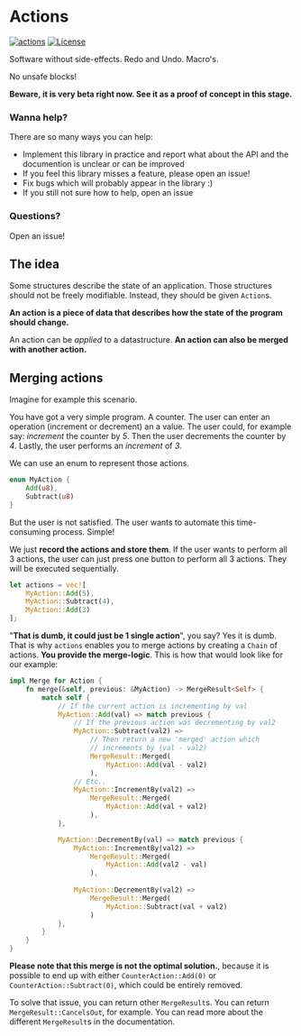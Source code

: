 # Actions
[![actions](https://docs.rs/actions/badge.svg)](https://docs.rs/actions/)
[![License](https://img.shields.io/badge/license-MIT-blue.svg)](https://raw.githubusercontent.com/actions-library/actions/master/LICENSE)

Software without side-effects. Redo and Undo. Macro's.

No unsafe blocks!

**Beware, it is very beta right now.
See it as a proof of concept in this stage.**

### Wanna help?
There are so many ways you can help:
- Implement this library in practice and report what about the API and the documention is unclear or can be improved
- If you feel this library misses a feature, please open an issue!
- Fix bugs which will probably appear in the library :)
- If you still not sure how to help, open an issue

### Questions?

Open an issue!

## The idea
Some structures describe the state of an application. Those structures should not be freely modifiable. Instead, they should be given `Action`s.

**An action is a piece of data that describes how the state of the program should change.**

An action can be *applied* to a datastructure. **An action can also be merged with another action.**

## Merging actions
Imagine for example this scenario.

You have got a very simple program. A counter.
The user can enter an operation (increment or decrement) an a value. The user could, for example say: *increment* the counter by *5*. Then the user decrements the counter by *4*. Lastly, the user performs an *increment* of *3*.

We can use an enum to represent those actions.

```rust
enum MyAction {
    Add(u8),
    Subtract(u8)
}
```

But the user is not satisfied. The user wants to automate this time-consuming process. Simple!

We just **record the actions and store them**. If the user wants to perform all 3 actions, the user can just press one button to perform all 3 actions. They will be executed sequentially.

```rust
let actions = vec![
    MyAction::Add(5),
    MyAction::Subtract(4),
    MyAction::Add(3)
];
```

"**That is dumb, it could just be 1 single action**", you say? Yes it is dumb. That is why `actions` enables you to merge actions by creating a `Chain` of actions. **You provide the merge-logic**. This is how that would look like for our example:


```rust
impl Merge for Action {
    fn merge(&self, previous: &MyAction) -> MergeResult<Self> {
        match self {
            // If the current action is incrementing by val
            MyAction::Add(val) => match previous {
                // If the previous action was decrementing by val2
                MyAction::Subtract(val2) => 
                    // Then return a new 'merged' action which
                    // increments by (val - val2)
                    MergeResult::Merged(
                        MyAction::Add(val - val2)
                    ),
                // Etc..
                MyAction::IncrementBy(val2) =>
                    MergeResult::Merged(
                        MyAction::Add(val + val2)
                    ),
            },

            MyAction::DecrementBy(val) => match previous {
                MyAction::IncrementBy(val2) =>
                    MergeResult::Merged(
                        MyAction::Add(val2 - val)
                    ),
                
                MyAction::DecrementBy(val2) =>
                    MergeResult::Merged(
                        MyAction::Subtract(val + val2)
                    )
            },
        }
    }
}
```

**Please note that this merge is not the optimal solution.**, because it is possible to end up with either `CounterAction::Add(0)` or `CounterAction::Subtract(0)`, which could be entirely removed.

To solve that issue, you can return other `MergeResult`s. You can return `MergeResult::CancelsOut`, for example. You can read more about the different `MergeResult`s in the documentation.
